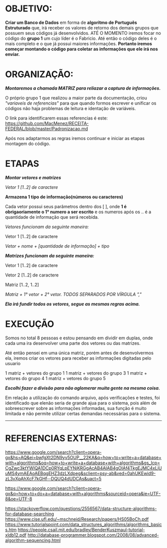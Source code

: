 # OBJETIVO:
**Criar um Banco de Dados** em forma de **algoritmo de Português Estruturado** que, irá receber os valores de retorno dos demais grupos que possuem seus códigos já desenvolvidos. ATÉ O MOMENTO iremos focar no código do **grupo 1** um cujo líder é o Fabricio. Até então o código deles é o mais completo e o que já possui maiores informações. **Portanto iremos começar montando o código para coletar as informações que ele irá nos enviar.**

# ORGANIZAÇÃO:
**_Montaremos a chamada MATRIZ para reliazar a captura de informações._**

O próprio grupo 1 que realizou a maior parte da documentação, criou *_"variaveis de referencias"_* para que quando formos escrever e unificar os códigos não haja problemas de leitura e identação de variáveis.

O link para identificarem essas referencias é este: https://github.com/MacMenez/RECEITA-FEDERAL/blob/master/Padronizacao.md


Após nos adaptarmos as regras iremos continuar e iniciar as etapas montagem do código.

# ETAPAS
**_Montar vetores e matrizes_**

*_Vetor 1 [1..2] de caractere_*

**Armazena 1 tipo de informação(números ou caracteres)**

Cada vetor possui seus parâmetros dentro dos [ ], onde **1 é obrigaoriamente o 1° numero a ser escrito** e os numeros após os .. é a quantidade de informação que será recebida.

*_Vetores funcionam da seguinte maneira:_*

Vetor 1 [1..2] de caractere

*_Vetor + nome + [quantidade de informação] + tipo_*


**_Matrizes funcionam da seguinte maneira:_**

Vetor 1 [1..2] de caractere

Vetor 2 [1..2] de caractere

Matriz [1..2, 1..2]

*_Matriz + 1° vetor + 2° vetor. TODOS SEPARADOS POR VÍRGULA ","_*

**_Ela irá fundir todos os vetores, segue as mesmas regras acima._**

# EXECUÇÃO

Somos no total 8 pessoas e estou pensando em dividir em duplas, onde cada uma ira desenvolver uma parte dos vetores ou das matrizes.

Até então pensei em uma única matriz, porém antes de desenvolvermos ela, iremos criar os vetores para receber as informações digitadas pelo usuario

1 matriz + vetores do grupo 1
1 matriz + vetores do grupo 3
1 matriz + vetores do grupo 4
1 matriz + vetores do grupo 5

**_Escolhi fazer a divisão para não aglomerar muita gente na mesma coisa._**

Em relação a utilização do comando arquivo, após verificações e testes, foi identificado que elenão seria de grande ajua para o sistema, pois além de sobreescrever sobre as informações informadas, sua função é muito limitada e não permite utilizar certas demandas necessárias para o sistema.

-----------------------------------------------------------------------------------------------------------------------------------------------------------------------

# REFERENCIAS EXTERNAS:

https://www.google.com/search?client=opera-gx&hs=AQ&ei=bwfgXt2DN9yv5OUP__22KA&q=how+to+write+a+database+with+algorithms&oq=how+to+write+a+database+with+algorithms&gs_lcp=CgZwc3ktYWIQA1DCp0RYqLpEYNjKRGgAcAB4AIAB4gOIAf4TkgEJMC4xLjUuMS4ymAEAoAEBqgEHZ3dzLXdpeg&sclient=psy-ab&ved=0ahUKEwid9-zL3vXpAhXcF7kGHf--DQUQ4dUDCAs&uact=5

https://www.google.com/search?client=opera-gx&q=how+to+do+a+database+with+algorithms&sourceid=opera&ie=UTF-8&oe=UTF-8

https://stackoverflow.com/questions/2556567/data-structure-algorithms-for-database-searching
https://www.cise.ufl.edu/~mschneid/Research/papers/HS05BoCh.pdf
https://www.tutorialspoint.com/data_structures_algorithms/algorithms_basics.htm
https://people.csail.mit.edu/bradley/BenderKuszmaul-tutorial-xldb12.pdf
http://database-programmer.blogspot.com/2008/08/advanced-algorithm-sequencing.html